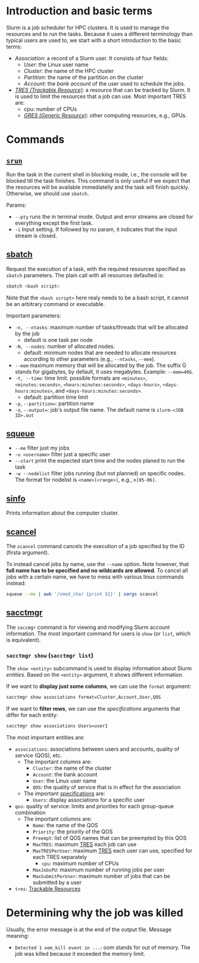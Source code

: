 # Introduction and basic terms
Slurm is a job scheduler for HPC clusters. It is used to manage the resources and to run the tasks. Because it uses a different terminology than typical users are used to, we start with a short introduction to the basic terms:

- *Association*: a record of a Slurm user. It consists of four fields:
    - *User*: the Linux user name
    - *Cluster*: the name of the HPC cluster
    - *Partition*: the name of the partition on the cluster
    - *Account*: the *bank account* of the user used to schedule the jobs.
- [*TRES (Trackable Resource)*](https://slurm.schedmd.com/tres.html): a resource that can be tracked by Slurm. It is used to limit the resources that a job can use. Most important TRES are:
    - cpu: number of CPUs
    - [*GRES (Generic Resource)*](https://slurm.schedmd.com/gres.html): other computing resources, e.g., GPUs.




# Commands

## [`srun`](https://slurm.schedmd.com/srun.html)
Run the task in the current shell in blocking mode, i.e., the console will be blocked till the task finishes. This command is only useful if we expect that the resources will be available immediatelly and the task will finish quickly. Otherwise, we should use `sbatch`.


Params:

- `--pty` runs the in terminal mode. Output and error streams are closed for everything except the first task.
- `-i` Input setting. If followed by no param, it indicates that the input stream is closed.

## [sbatch](https://slurm.schedmd.com/sbatch.html)
Request the execution of a task, with the required resources specified as `sbatch` parameters. The plain call with all resources defaulted is:
```bash
sbatch <bash script>
```

Note that the `<bash script>` here realy needs to be a bash script, it cannot be an arbitrary command or executable.

Important parameters:

- `-n, --ntasks`: maximum number of tasks/threads that will be allocated by the job
    - default is one task per node
- `-N, --nodes`: number of allocated nodes. 
    - default: minimum nodes that are needed to allocate resources according to other parameters (e.g., `--ntasks`, `--mem`).
- `--mem` maximum memory that will be allocated by the job. The suffix G stands for gigabytes, by default, it uses megabytes. Example: `--mem=40G`.
- `-t, --time`: time limit. possible formats are `<minutes>`, `<minutes:seconds>`, `<hours:minutes:seconds>`, `<days-hours>`, `<days-hours:minutes>`, and `<days-hours:minutes:seconds>`. 
    - default: partition time limit
- `-p`, `--partition=`: partition name
- `-o`, `--output=`: job's output file name. The default name is `slurm-<JOB ID>.out`

## [squeue](https://slurm.schedmd.com/squeue.html)

- `--me` filter just my jobs
- `-u <username>` filter just a specific user
- `--start` print the expected start time and the nodes planed to run the task
- `-w --nodelist` filter jobs running (but not planned) on specific nodes. The format for nodelist is `<name>[<range>]`, e.g., `n[05-06]`.


## [sinfo](https://slurm.schedmd.com/sinfo.html)
Prints information about the computer cluster.


## [scancel](https://slurm.schedmd.com/scancel.html)
The `scancel` command cancels the execution of a job specified by the ID (firsta argument). 

To instead cancel jobs by name, use the `--name` option. Note however, that **full name has to be specified and no wildcards are allowed**. To cancel all jobs with a certain name, we have to mess with various linux commands instead:

```bash
squeue --me | awk '/smod_cha/ {print $1}' | xargs scancel
```


## [sacctmgr](https://slurm.schedmd.com/sacctmgr.html)
The `saccmgr` command is for viewing and modifying Slurm account information. The most important command for users is `show` (or `list`, which is equivalent). 

### `sacctmgr show` (`sacctmgr list`)

The `show <entity>` subcommand is used to display information about Slurm *entities*. Based on the `<entity>` argument, it shows different information.

If we want to **display just some columns**, we can use the `format` argument:

```bash
sacctmgr show associations format=Cluster,Account,User,QOS
```

If we want to **filter rows**, we can use the *specifications* arguments that differ for each entity:

```bash
sacctmgr show associations Users=user1
```

The most important entities are:

- `associations`: associations between users and accounts, quality of service (QOS), etc. 
    - The important columns are:
        - `Cluster`: the name of the cluster
        - `Account`: the bank account
        - `User`: the Linux user name
        - `QOS`: the quality of service that is in effect for the association
    - The important [specifications](https://slurm.schedmd.com/sacctmgr.html#SECTION_SPECIFICATIONS-FOR-ASSOCIATIONS) are:
        - `Users`: display associations for a specific user
- `qos`: quality of service: limits and priorities for each group-queue combination
    - The important columns are:
        - `Name`: the name of the QOS
        - `Priority`: the priority of the QOS
        - `Preempt`: list of QOS names that can be preempted by this QOS
        - `MaxTRES`: maximum [TRES](#introduction-and-basic-terms) each job can use
        - `MaxTRESPerUser`: maximum [TRES](#introduction-and-basic-terms) each user can use, specified for each TRES separately
            - `cpu`: maximum number of CPUs
        - `MaxJobsPU`: maximum number of running jobs per user
        - `MaxSubmitPerUser`: maximum number of jobs that can be submitted by a user
- `tres`: [Trackable Resources](#introduction-and-basic-terms)







# Determining why the job was killed
Usually, the error message is at the end of the output file. Message meaning:

- `Detected 1 oom_kill event in ...`: oom stands for out of memory. The job was killed because it exceeded the memory limit.